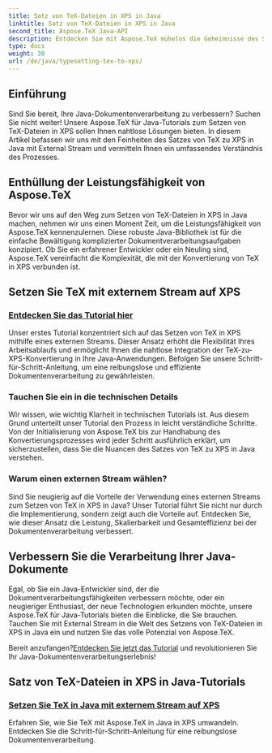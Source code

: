 ```yaml
---
title: Satz von TeX-Dateien in XPS in Java
linktitle: Satz von TeX-Dateien in XPS in Java
second_title: Aspose.TeX Java-API
description: Entdecken Sie mit Aspose.TeX mühelos die Geheimnisse des Setzens von TeX-Dateien in XPS in Java. Tauchen Sie in unsere Tutorials ein, um Schritt-für-Schritt-Anleitungen für die nahtlose Dokumentenverarbeitung zu erhalten.
type: docs
weight: 30
url: /de/java/typesetting-tex-to-xps/
---
```

## Einführung

Sind Sie bereit, Ihre Java-Dokumentenverarbeitung zu verbessern? Suchen Sie nicht weiter! Unsere Aspose.TeX für Java-Tutorials zum Setzen von TeX-Dateien in XPS sollen Ihnen nahtlose Lösungen bieten. In diesem Artikel befassen wir uns mit den Feinheiten des Satzes von TeX zu XPS in Java mit External Stream und vermitteln Ihnen ein umfassendes Verständnis des Prozesses.

## Enthüllung der Leistungsfähigkeit von Aspose.TeX

Bevor wir uns auf den Weg zum Setzen von TeX-Dateien in XPS in Java machen, nehmen wir uns einen Moment Zeit, um die Leistungsfähigkeit von Aspose.TeX kennenzulernen. Diese robuste Java-Bibliothek ist für die einfache Bewältigung komplizierter Dokumentverarbeitungsaufgaben konzipiert. Ob Sie ein erfahrener Entwickler oder ein Neuling sind, Aspose.TeX vereinfacht die Komplexität, die mit der Konvertierung von TeX in XPS verbunden ist.

## Setzen Sie TeX mit externem Stream auf XPS

### [Entdecken Sie das Tutorial hier](./typeset-tex-to-xps-external-stream/)

Unser erstes Tutorial konzentriert sich auf das Setzen von TeX in XPS mithilfe eines externen Streams. Dieser Ansatz erhöht die Flexibilität Ihres Arbeitsablaufs und ermöglicht Ihnen die nahtlose Integration der TeX-zu-XPS-Konvertierung in Ihre Java-Anwendungen. Befolgen Sie unsere Schritt-für-Schritt-Anleitung, um eine reibungslose und effiziente Dokumentenverarbeitung zu gewährleisten.

### Tauchen Sie ein in die technischen Details

Wir wissen, wie wichtig Klarheit in technischen Tutorials ist. Aus diesem Grund unterteilt unser Tutorial den Prozess in leicht verständliche Schritte. Von der Initialisierung von Aspose.TeX bis zur Handhabung des Konvertierungsprozesses wird jeder Schritt ausführlich erklärt, um sicherzustellen, dass Sie die Nuancen des Satzes von TeX zu XPS in Java verstehen.

### Warum einen externen Stream wählen?

Sind Sie neugierig auf die Vorteile der Verwendung eines externen Streams zum Setzen von TeX in XPS in Java? Unser Tutorial führt Sie nicht nur durch die Implementierung, sondern zeigt auch die Vorteile auf. Entdecken Sie, wie dieser Ansatz die Leistung, Skalierbarkeit und Gesamteffizienz bei der Dokumentenverarbeitung verbessert.

## Verbessern Sie die Verarbeitung Ihrer Java-Dokumente

Egal, ob Sie ein Java-Entwickler sind, der die Dokumentverarbeitungsfähigkeiten verbessern möchte, oder ein neugieriger Enthusiast, der neue Technologien erkunden möchte, unsere Aspose.TeX für Java-Tutorials bieten die Einblicke, die Sie brauchen. Tauchen Sie mit External Stream in die Welt des Setzens von TeX-Dateien in XPS in Java ein und nutzen Sie das volle Potenzial von Aspose.TeX.

 Bereit anzufangen?[Entdecken Sie jetzt das Tutorial](./typeset-tex-to-xps-external-stream/) und revolutionieren Sie Ihr Java-Dokumentenverarbeitungserlebnis!
## Satz von TeX-Dateien in XPS in Java-Tutorials
### [Setzen Sie TeX in Java mit externem Stream auf XPS](./typeset-tex-to-xps-external-stream/)
Erfahren Sie, wie Sie TeX mit Aspose.TeX in Java in XPS umwandeln. Entdecken Sie die Schritt-für-Schritt-Anleitung für eine reibungslose Dokumentenverarbeitung.